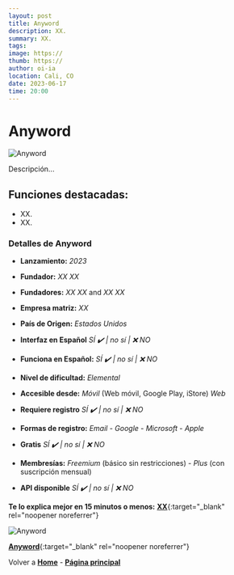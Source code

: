 ```yaml
---
layout: post
title: Anyword
description: XX.
summary: XX.
tags:
image: https://
thumb: https://
author: oi-ia
location: Cali, CO
date: 2023-06-17
time: 20:00
---
```


# Anyword

![Anyword](https://xx)

Descripción...

## Funciones destacadas:

- XX.
- XX.

### Detalles de Anyword

- **Lanzamiento:**
  _2023_

- **Fundador:**
  _XX XX_
- **Fundadores:**
  _XX XX_ and _XX XX_

- **Empresa matriz:**
  _XX_

- **País de Origen:**
  _Estados Unidos_

- **Interfaz en Español**
  _SÍ ✔️ | no_
  _sí | ❌ NO_

- **Funciona en Español:**
  _SÍ ✔️ | no_
  _sí | ❌ NO_

- **Nivel de dificultad:**
  _Elemental_

- **Accesible desde:**
  _Móvil_ (Web móvil, Google Play, iStore)
  _Web_

- **Requiere registro**
  _SÍ ✔️ | no_
  _sí | ❌ NO_

- **Formas de registro:**
  _Email_ - _Google_ - _Microsoft_ - _Apple_

- **Gratis**
  _SÍ ✔️ | no_
  _sí | ❌ NO_

- **Membresías:**
  _Freemium_ (básico sin restricciones) - _Plus_ (con suscripción mensual)

- **API disponible**
  _SÍ ✔️ | no_
  _sí | ❌ NO_

**Te lo explica mejor en 15 minutos o menos:**
[**XX**](https://www.youtube.com/watch?v=xx){:target="\_blank" rel="noopener noreferrer"}

![Anyword](https://)

[**Anyword**](https://anyword.com/data-driven-basic/?fpr=le64&gclid=CjwKCAjwq4imBhBQEiwA9Nx1Br3TaF71zHME18O9bUN45QXVSyP4kvionBZjHgvIpI1Ympqh0AxEyhoC5nkQAvD_BwE){:target="\_blank" rel="noopener noreferrer"}

Volver a [**Home**](https://lucfreelance.github.io/board/) -
[**Página principal**](https://oportunidadesilimitadas.com)
